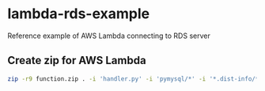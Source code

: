 # lambda-rds-example

Reference example of AWS Lambda connecting to RDS server

## Create zip for AWS Lambda

```bash
zip -r9 function.zip . -i 'handler.py' -i 'pymysql/*' -i '*.dist-info/*'
```

